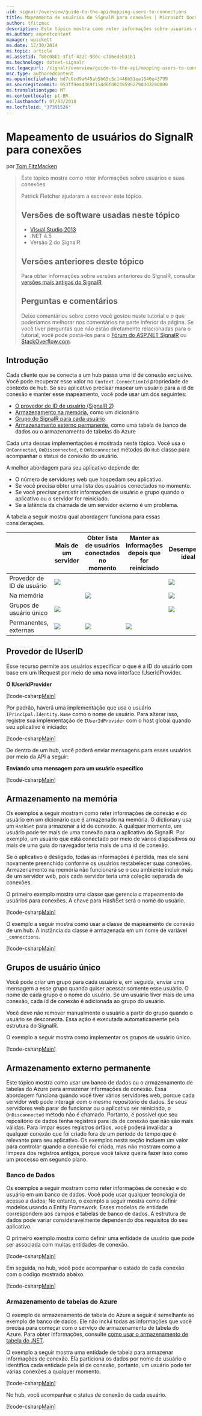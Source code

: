 ```yaml
---
uid: signalr/overview/guide-to-the-api/mapping-users-to-connections
title: Mapeamento de usuários do SignalR para conexões | Microsoft Docs
author: tfitzmac
description: Este tópico mostra como reter informações sobre usuários e suas conexões. Patrick Fletcher ajudaram a escrever este tópico. Versões de software usadas neste tópico...
ms.author: aspnetcontent
manager: wpickett
ms.date: 12/30/2014
ms.topic: article
ms.assetid: f80c08b1-3f1f-432c-980c-c7b6edeb31b1
ms.technology: dotnet-signalr
msc.legacyurl: /signalr/overview/guide-to-the-api/mapping-users-to-connections
msc.type: authoredcontent
ms.openlocfilehash: bd7c0cd9a645ab5b65c5c1446b51ea1646e43799
ms.sourcegitcommit: 953ff9ea4369f154d6fd0239599279ddd3280009
ms.translationtype: MT
ms.contentlocale: pt-BR
ms.lasthandoff: 07/03/2018
ms.locfileid: "37391526"
---
```

<a name="mapping-signalr-users-to-connections"></a>Mapeamento de usuários do SignalR para conexões
====================
por [Tom FitzMacken](https://github.com/tfitzmac)

> Este tópico mostra como reter informações sobre usuários e suas conexões.
> 
> Patrick Fletcher ajudaram a escrever este tópico.
> 
> ## <a name="software-versions-used-in-this-topic"></a>Versões de software usadas neste tópico
> 
> 
> - [Visual Studio 2013](https://www.microsoft.com/visualstudio/eng/2013-downloads)
> - .NET 4.5
> - Versão 2 do SignalR
>   
> 
> 
> ## <a name="previous-versions-of-this-topic"></a>Versões anteriores deste tópico
> 
> Para obter informações sobre versões anteriores do SignalR, consulte [versões mais antigas do SignalR](../older-versions/index.md).
> 
> ## <a name="questions-and-comments"></a>Perguntas e comentários
> 
> Deixe comentários sobre como você gostou neste tutorial e o que poderíamos melhorar nos comentários na parte inferior da página. Se você tiver perguntas que não estão diretamente relacionadas para o tutorial, você pode postá-los para o [Fórum do ASP.NET SignalR](https://forums.asp.net/1254.aspx/1?ASP+NET+SignalR) ou [StackOverflow.com](http://stackoverflow.com/).


## <a name="introduction"></a>Introdução

Cada cliente que se conecta a um hub passa uma id de conexão exclusivo. Você pode recuperar esse valor no `Context.ConnectionId` propriedade de contexto de hub. Se seu aplicativo precisar mapear um usuário para a id de conexão e manter esse mapeamento, você pode usar um dos seguintes:

- [O provedor de ID de usuário (SignalR 2)](#IUserIdProvider)
- [Armazenamento na memória](#inmemory), como um dicionário
- [Grupo do SignalR para cada usuário](#groups)
- [Armazenamento externo permanente](#database), como uma tabela de banco de dados ou o armazenamento de tabelas do Azure

Cada uma dessas implementações é mostrada neste tópico. Você usa o `OnConnected`, `OnDisconnected`, e `OnReconnected` métodos do `Hub` classe para acompanhar o status de conexão do usuário.

A melhor abordagem para seu aplicativo depende de:

- O número de servidores web que hospedam seu aplicativo.
- Se você precisa obter uma lista dos usuários conectados no momento.
- Se você precisar persistir informações de usuário e grupo quando o aplicativo ou o servidor for reiniciado.
- Se a latência da chamada de um servidor externo é um problema.

A tabela a seguir mostra qual abordagem funciona para essas considerações.

|  | Mais de um servidor | Obter lista de usuários conectados no momento | Manter as informações depois que for reiniciado | Desempenho ideal |
| --- | --- | --- | --- | --- |
| Provedor de ID de usuário | ![](mapping-users-to-connections/_static/image1.png) |  |  | ![](mapping-users-to-connections/_static/image2.png) |
| Na memória |  | ![](mapping-users-to-connections/_static/image3.png) |  | ![](mapping-users-to-connections/_static/image4.png) |
| Grupos de usuário único | ![](mapping-users-to-connections/_static/image5.png) |  |  | ![](mapping-users-to-connections/_static/image6.png) |
| Permanentes, externas | ![](mapping-users-to-connections/_static/image7.png) | ![](mapping-users-to-connections/_static/image8.png) | ![](mapping-users-to-connections/_static/image9.png) |  |

<a id="IUserIdProvider"></a>

## <a name="iuserid-provider"></a>Provedor de IUserID

Esse recurso permite aos usuários especificar o que é a ID do usuário com base em um IRequest por meio de uma nova interface IUserIdProvider.

**O IUserIdProvider**

[!code-csharp[Main](mapping-users-to-connections/samples/sample1.cs)]

Por padrão, haverá uma implementação que usa o usuário `IPrincipal.Identity.Name` como o nome de usuário. Para alterar isso, registre sua implementação de `IUserIdProvider` com o host global quando seu aplicativo é iniciado:

[!code-csharp[Main](mapping-users-to-connections/samples/sample2.cs)]

De dentro de um hub, você poderá enviar mensagens para esses usuários por meio da API a seguir:

**Enviando uma mensagem para um usuário específico**

[!code-csharp[Main](mapping-users-to-connections/samples/sample3.cs?highlight=5)]

<a id="inmemory"></a>

## <a name="in-memory-storage"></a>Armazenamento na memória

Os exemplos a seguir mostram como reter informações de conexão e do usuário em um dicionário que é armazenado na memória. O dictionary usa um `HashSet` para armazenar a id de conexão. A qualquer momento, um usuário pode ter mais de uma conexão para o aplicativo do SignalR. Por exemplo, um usuário que está conectado por meio de vários dispositivos ou mais de uma guia do navegador teria mais de uma id de conexão.

Se o aplicativo é desligado, todas as informações é perdida, mas ele será novamente preenchido conforme os usuários restabelecer suas conexões. Armazenamento na memória não funcionará se o seu ambiente incluir mais de um servidor web, pois cada servidor teria uma coleção separada de conexões.

O primeiro exemplo mostra uma classe que gerencia o mapeamento de usuários para conexões. A chave para HashSet será o nome do usuário.

[!code-csharp[Main](mapping-users-to-connections/samples/sample4.cs)]

O exemplo a seguir mostra como usar a classe de mapeamento de conexão de um hub. A instância da classe é armazenada em um nome de variável `_connections`.

[!code-csharp[Main](mapping-users-to-connections/samples/sample5.cs)]

<a id="groups"></a>

## <a name="single-user-groups"></a>Grupos de usuário único

Você pode criar um grupo para cada usuário e, em seguida, enviar uma mensagem a esse grupo quando quiser acessar somente esse usuário. O nome de cada grupo é o nome do usuário. Se um usuário tiver mais de uma conexão, cada id de conexão é adicionada ao grupo do usuário.

Você deve não remover manualmente o usuário a partir do grupo quando o usuário se desconecta. Essa ação é executada automaticamente pela estrutura do SignalR.

O exemplo a seguir mostra como implementar os grupos de usuário único.

[!code-csharp[Main](mapping-users-to-connections/samples/sample6.cs)]

<a id="database"></a>

## <a name="permanent-external-storage"></a>Armazenamento externo permanente

Este tópico mostra como usar um banco de dados ou o armazenamento de tabelas do Azure para armazenar informações de conexão. Essa abordagem funciona quando você tiver vários servidores web, porque cada servidor web pode interagir com o mesmo repositório de dados. Se seus servidores web parar de funcionar ou o aplicativo ser reiniciado, o `OnDisconnected` método não é chamado. Portanto, é possível que seu repositório de dados tenha registros para ids de conexão que não são mais válidas. Para limpar esses registros órfãos, você poderá invalidar a qualquer conexão que foi criado fora de um período de tempo que é relevante para seu aplicativo. Os exemplos nesta seção incluem um valor para controlar quando a conexão foi criada, mas não mostram como a limpeza dos registros antigos, porque você talvez queira fazer isso como um processo em segundo plano.

### <a name="database"></a>Banco de Dados

Os exemplos a seguir mostram como reter informações de conexão e do usuário em um banco de dados. Você pode usar qualquer tecnologia de acesso a dados; No entanto, o exemplo a seguir mostra como definir modelos usando o Entity Framework. Esses modelos de entidade correspondem aos campos e tabelas de banco de dados. A estrutura de dados pode variar consideravelmente dependendo dos requisitos do seu aplicativo.

O primeiro exemplo mostra como definir uma entidade de usuário que pode ser associada com muitas entidades de conexão.

[!code-csharp[Main](mapping-users-to-connections/samples/sample7.cs)]

Em seguida, no hub, você pode acompanhar o estado de cada conexão com o código mostrado abaixo.

[!code-csharp[Main](mapping-users-to-connections/samples/sample8.cs)]

<a id="azure"></a>
### <a name="azure-table-storage"></a>Armazenamento de tabelas do Azure

O exemplo de armazenamento de tabela do Azure a seguir é semelhante ao exemplo de banco de dados. Ele não inclui todas as informações que você precisa para começar com o serviço de armazenamento de tabela do Azure. Para obter informações, consulte [como usar o armazenamento de tabela do .NET](https://azure.microsoft.com/documentation/articles/storage-dotnet-how-to-use-tables/).

O exemplo a seguir mostra uma entidade de tabela para armazenar informações de conexão. Ela particiona os dados por nome de usuário e identifica cada entidade pela id de conexão, portanto, um usuário pode ter várias conexões a qualquer momento.

[!code-csharp[Main](mapping-users-to-connections/samples/sample9.cs)]

No hub, você acompanhar o status de conexão de cada usuário.

[!code-csharp[Main](mapping-users-to-connections/samples/sample10.cs)]
